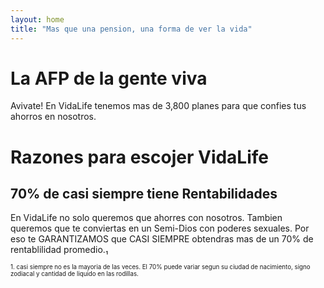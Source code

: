 ```yaml
---
layout: home
title: "Mas que una pension, una forma de ver la vida"
---
```


# La AFP de la gente viva
Avivate! En VidaLife tenemos mas de 3,800 planes para que confies tus ahorros en nosotros.

# Razones para escojer VidaLife

## 70% de casi siempre tiene Rentabilidades

En VidaLife no solo queremos que ahorres con nosotros. Tambien queremos que te conviertas en un Semi-Dios con poderes sexuales. Por eso te GARANTIZAMOS que CASI SIEMPRE obtendras mas de un 70% de rentablilidad promedio.₁

<sup><sub> 1. casi siempre no es la mayoria de las veces. El 70% puede variar segun su ciudad de nacimiento, signo zodiacal y cantidad de liquido en las rodillas.</sub></sup>